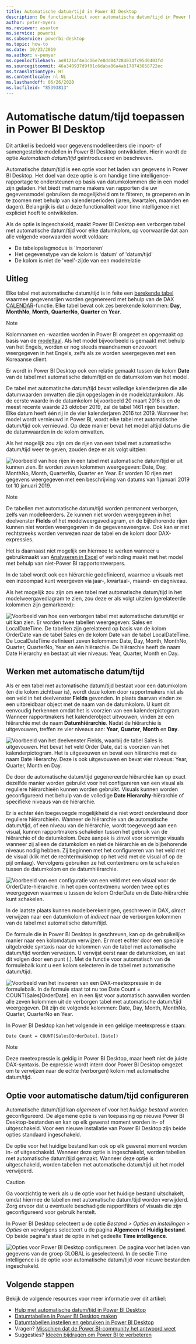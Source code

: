 ```yaml
---
title: Automatische datum/tijd in Power BI Desktop
description: De functionaliteit voor automatische datum/tijd in Power BI Desktop.
author: peter-myers
ms.reviewer: asaxton
ms.service: powerbi
ms.subservice: powerbi-desktop
ms.topic: how-to
ms.date: 10/23/2019
ms.author: v-pemyer
ms.openlocfilehash: ae8121af4e3c16e7e8dd047284034fc95d0403fd
ms.sourcegitcommit: 46a340937d9f01c6daba86a4ab178743858722ec
ms.translationtype: HT
ms.contentlocale: nl-NL
ms.lasthandoff: 06/26/2020
ms.locfileid: "85393813"
---
```

# <a name="apply-auto-datetime-in-power-bi-desktop"></a>Automatische datum/tijd toepassen in Power BI Desktop

Dit artikel is bedoeld voor gegevensmodelleerders die import- of samengestelde modellen in Power BI Desktop ontwikkelen. Hierin wordt de optie _Automatisch datum/tijd_ geïntroduceerd en beschreven.

Automatische datum/tijd is een optie voor het laden van gegevens in Power BI Desktop. Het doel van deze optie is om handige time intelligence-rapportage te ondersteunen op basis van datumkolommen die in een model zijn geladen. Het biedt met name makers van rapporten die uw gegevensmodel gebruiken de mogelijkheid om te filteren, te groeperen en in te zoomen met behulp van kalenderperioden (jaren, kwartalen, maanden en dagen). Belangrijk is dat u deze functionaliteit voor time intelligence niet expliciet hoeft te ontwikkelen.

Als de optie is ingeschakeld, maakt Power BI Desktop een verborgen tabel met automatische datum/tijd voor elke datumkolom, op voorwaarde dat aan alle volgende voorwaarden wordt voldaan:

- De tabelopslagmodus is 'Importeren'
- Het gegevenstype van de kolom is 'datum' of 'datum/tijd'
- De kolom is niet de 'veel'-zijde van een modelrelatie

## <a name="how-it-works"></a>Uitleg

Elke tabel met automatische datum/tijd is in feite een [berekende tabel](desktop-calculated-tables.md) waarmee gegevensrijen worden gegenereerd met behulp van de DAX [CALENDAR](/dax/calendar-function-dax)-functie. Elke tabel bevat ook zes berekende kolommen: **Day**, **MonthNo**, **Month**, **QuarterNo**, **Quarter** en **Year**.

> [!NOTE]
> Kolomnamen en -waarden worden in Power BI omgezet en opgemaakt op basis van de [modeltaal](../fundamentals/supported-languages-countries-regions.md#choose-the-language-for-the-model-in-power-bi-desktop). Als het model bijvoorbeeld is gemaakt met behulp van het Engels, worden er nog steeds maandnamen enzovoort weergegeven in het Engels, zelfs als ze worden weergegeven met een Koreaanse client.

Er wordt in Power BI Desktop ook een relatie gemaakt tussen de kolom **Date** van de tabel met automatische datum/tijd en de datumkolom van het model.

De tabel met automatische datum/tijd bevat volledige kalenderjaren die alle datumwaarden omvatten die zijn opgeslagen in de modeldatumkolom. Als de eerste waarde in de datumkolom bijvoorbeeld 20 maart 2016 is en de meest recente waarde 23 oktober 2019, zal de tabel 1461 rijen bevatten. Elke datum heeft één rij in de vier kalenderjaren 2016 tot 2019. Wanneer het model wordt vernieuwd in Power BI, wordt elke tabel met automatische datum/tijd ook vernieuwd. Op deze manier bevat het model altijd datums die de datumwaarden in de kolom omvatten.

Als het mogelijk zou zijn om de rijen van een tabel met automatische datum/tijd weer te geven, zouden deze er als volgt uitzien:

![Voorbeeld van hoe rijen in een tabel met automatische datum/tijd er uit kunnen zien. Er worden zeven kolommen weergegeven: Date, Day, MonthNo, Month, QuarterNo, Quarter en Year. Er worden 10 rijen met gegevens weergegeven met een beschrijving van datums van 1 januari 2019 tot 10 januari 2019.](media/desktop-auto-date-time/auto-date-time-hidden-table-example-rows.png)

> [!NOTE]
> De tabellen met automatische datum/tijd worden permanent verborgen, zelfs van modelleerders. Ze kunnen niet worden weergegeven in het deelvenster **Fields** of het modelweergavediagram, en de bijbehorende rijen kunnen niet worden weergegeven in de gegevensweergave. Ook kan er niet rechtstreeks worden verwezen naar de tabel en de kolom door DAX-expressies.
>
> Het is daarnaast niet mogelijk om hiermee te werken wanneer u gebruikmaakt van [Analyseren in Excel](../collaborate-share/service-analyze-in-excel.md) of verbinding maakt met het model met behulp van niet-Power BI rapportontwerpers.

In de tabel wordt ook een hiërarchie gedefinieerd, waarmee u visuals met een inzoompad kunt weergeven via jaar-, kwartaal-, maand- en dagniveau.

Als het mogelijk zou zijn om een tabel met automatische datum/tijd in het modelweergavediagram te zien, zou deze er als volgt uitzien (gerelateerde kolommen zijn gemarkeerd):

![Voorbeeld van hoe een verborgen tabel met automatische datum/tijd er uit kan zien. Er worden twee tabellen weergegeven: Sales en LocalDateTime. De tabellen zijn gerelateerd op basis van de kolom OrderDate van de tabel Sales en de kolom Date van de tabel LocalDateTime. De LocalDateTime definieert zeven kolommen: Date, Day, Month, MonthNo, Quarter, QuarterNo, Year en één hiërarchie. De hiërarchie heeft de naam Date Hierarchy en bestaat uit vier niveaus: Year, Quarter, Month en Day.](media/desktop-auto-date-time/auto-date-time-hidden-table-example-diagram.png)

## <a name="work-with-auto-datetime"></a>Werken met automatische datum/tijd

Als er een tabel met automatische datum/tijd bestaat voor een datumkolom (en die kolom zichtbaar is), wordt deze kolom door rapportmakers niet als een veld in het deelvenster **Fields** gevonden. In plaats daarvan vinden ze een uitbreidbaar object met de naam van de datumkolom. U kunt dit eenvoudig herkennen omdat het is voorzien van een kalenderpictogram. Wanneer rapportmakers het kalenderobject uitvouwen, vinden ze een hiërarchie met de naam **Datumhiërarchie**. Nadat de hiërarchie is uitgevouwen, treffen ze vier niveaus aan: **Year**, **Quarter**, **Month** en **Day**.

![Voorbeeld van het deelvenster Fields, waarbij de tabel Sales is uitgevouwen. Het bevat het veld Order Date, dat is voorzien van het kalenderpictogram. Het is uitgevouwen en bevat een hiërarchie met de naam Date Hierarchy. Deze is ook uitgevouwen en bevat vier niveaus: Year, Quarter, Month en Day.](media/desktop-auto-date-time/auto-date-time-fields-pane-example.png)

De door de automatische datum/tijd gegenereerde hiërarchie kan op exact dezelfde manier worden gebruikt voor het configureren van een visual als reguliere hiërarchieën kunnen worden gebruikt. Visuals kunnen worden geconfigureerd met behulp van de volledige **Date Hierarchy**-hiërarchie of specifieke niveaus van de hiërarchie.

Er is echter één toegevoegde mogelijkheid die niet wordt ondersteund door reguliere hiërarchieën. Wanneer de hiërarchie van de automatische datum/tijd, of een niveau van de hiërarchie, wordt toegevoegd aan een visual, kunnen rapportmakers schakelen tussen het gebruik van de hiërarchie of de datumkolom. Deze aanpak is zinvol voor sommige visuals wanneer zij alleen de datumkolom en niet de hiërarchie en de bijbehorende niveaus nodig hebben. Zij beginnen met het configureren van het veld met de visual (klik met de rechtermuisknop op het veld met de visual of op de pijl omlaag). Vervolgens gebruiken ze het contextmenu om te schakelen tussen de datumkolom en de datumhiërarchie.

![Voorbeeld van een configuratie van een veld met een visual voor de OrderDate-hiërarchie. In het open contextmenu worden twee opties weergegeven waarmee u tussen de kolom OrderDate en de Date-hiërarchie kunt schakelen.](media/desktop-auto-date-time/auto-date-time-configure-visuals-fields.png)

In de laatste plaats kunnen modelberekeningen, geschreven in DAX, _direct_ verwijzen naar een datumkolom of _indirect_ naar de verborgen kolommen van de tabel met automatische datum/tijd.

De formule die in Power BI Desktop is geschreven, kan op de gebruikelijke manier naar een kolomdatum verwijzen. Er moet echter door een speciale uitgebreide syntaxis naar de kolommen van de tabel met automatische datum/tijd worden verwezen. U verwijst eerst naar de datumkolom, en laat dit volgen door een punt (.). Met de functie voor automatisch van de formulebalk kunt u een kolom selecteren in de tabel met automatische datum/tijd.

![Voorbeeld van het invoeren van een DAX-meetexpressie in de formulebalk. In de formule staat tot nu toe Date Count = COUNT(Sales[OrderDate]. en in een lijst voor automatisch aanvullen worden alle zeven kolommen uit de verborgen tabel met automatische datum/tijd weergegeven. Dit zijn de volgende kolommen: Date, Day, Month, MonthNo, Quarter, QuarterNo en Year.](media/desktop-auto-date-time/auto-date-time-dax-auto-complete.png)

In Power BI Desktop kan het volgende in een geldige meetexpressie staan:

```dax
Date Count = COUNT(Sales[OrderDate].[Date])
```

> [!NOTE]
> Deze meetexpressie is geldig in Power BI Desktop, maar heeft niet de juiste DAX-syntaxis. De expressie wordt intern door Power BI Desktop omgezet om te verwijzen naar de echte (verborgen) kolom met automatische datum/tijd.

## <a name="configure-auto-datetime-option"></a>Optie voor automatische datum/tijd configureren

Automatische datum/tijd kan _algemeen_ of voor het _huidige bestand_ worden geconfigureerd. De algemene optie is van toepassing op nieuwe Power BI Desktop-bestanden en kan op elk gewenst moment worden in- of uitgeschakeld. Voor een nieuwe installatie van Power BI Desktop zijn beide opties standaard ingeschakeld.

De optie voor het huidige bestand kan ook op elk gewenst moment worden in- of uitgeschakeld. Wanneer deze optie is ingeschakeld, worden tabellen met automatische datum/tijd gemaakt. Wanneer deze optie is uitgeschakeld, worden tabellen met automatische datum/tijd uit het model verwijderd.

> [!CAUTION]
> Ga voorzichtig te werk als u de optie voor het huidige bestand uitschakelt, omdat hiermee de tabellen met automatische datum/tijd worden verwijderd. Zorg ervoor dat u eventuele beschadigde rapportfilters of visuals die zijn geconfigureerd voor gebruik herstelt.

In Power BI Desktop selecteert u de optie _Bestand > Opties en instellingen > Opties_ en vervolgens selecteert u de pagina **Algemeen** of **Huidig bestand**. Op beide pagina's staat de optie in het gedeelte **Time intelligence**.

![Opties voor Power BI Desktop configureren. De pagina voor het laden van gegevens van de groep GLOBAL is geselecteerd. In de sectie Time intelligence is de optie voor automatische datum/tijd voor nieuwe bestanden ingeschakeld.](media/desktop-auto-date-time/auto-date-time-configure-global-options.png)

## <a name="next-steps"></a>Volgende stappen

Bekijk de volgende resources voor meer informatie over dit artikel:

- [Hulp met automatische datum/tijd in Power BI Desktop](../guidance/auto-date-time.md)
- [Datumtabellen in Power BI Desktop maken](../guidance/model-date-tables.md)
- [Datumtabellen instellen en gebruiken in Power BI Desktop](desktop-date-tables.md)
- Vragen? [Misschien dat de Power BI-community het antwoord weet](https://community.powerbi.com/)
- Suggesties? [Ideeën bijdragen om Power BI te verbeteren](https://ideas.powerbi.com/)
